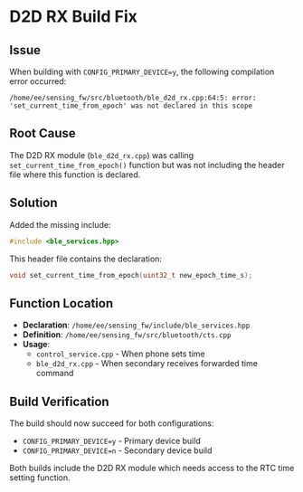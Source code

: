 # D2D RX Build Fix

## Issue
When building with `CONFIG_PRIMARY_DEVICE=y`, the following compilation error occurred:
```
/home/ee/sensing_fw/src/bluetooth/ble_d2d_rx.cpp:64:5: error: 'set_current_time_from_epoch' was not declared in this scope
```

## Root Cause
The D2D RX module (`ble_d2d_rx.cpp`) was calling `set_current_time_from_epoch()` function but was not including the header file where this function is declared.

## Solution
Added the missing include:
```cpp
#include <ble_services.hpp>
```

This header file contains the declaration:
```cpp
void set_current_time_from_epoch(uint32_t new_epoch_time_s);
```

## Function Location
- **Declaration**: `/home/ee/sensing_fw/include/ble_services.hpp`
- **Definition**: `/home/ee/sensing_fw/src/bluetooth/cts.cpp`
- **Usage**: 
  - `control_service.cpp` - When phone sets time
  - `ble_d2d_rx.cpp` - When secondary receives forwarded time command

## Build Verification
The build should now succeed for both configurations:
- `CONFIG_PRIMARY_DEVICE=y` - Primary device build
- `CONFIG_PRIMARY_DEVICE=n` - Secondary device build

Both builds include the D2D RX module which needs access to the RTC time setting function.